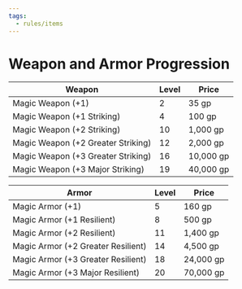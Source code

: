 ```yaml
---
tags:
  - rules/items
---
```

# Weapon and Armor Progression


| Weapon                               | Level | Price     |
| ---------------------------------- | ----- | --------- |
| Magic Weapon (+1)                  | 2     | 35 gp     |
| Magic Weapon (+1 Striking)         | 4     | 100 gp    |
| Magic Weapon (+2 Striking)         | 10    | 1,000 gp  |
| Magic Weapon (+2 Greater Striking) | 12    | 2,000 gp  |
| Magic Weapon (+3 Greater Striking) | 16    | 10,000 gp |
| Magic Weapon (+3 Major Striking)   | 19    | 40,000 gp |


| Armor                              | Level | Price     |
| ---------------------------------- | ----- | --------- |
| Magic Armor (+1)                   | 5     | 160 gp    |
| Magic Armor (+1 Resilient)         | 8     | 500 gp    |
| Magic Armor (+2 Resilient)         | 11    | 1,400 gp  |
| Magic Armor (+2 Greater Resilient) | 14    | 4,500 gp  |
| Magic Armor (+3 Greater Resilient) | 18    | 24,000 gp |
| Magic Armor (+3 Major Resilient)   | 20    | 70,000 gp |


 